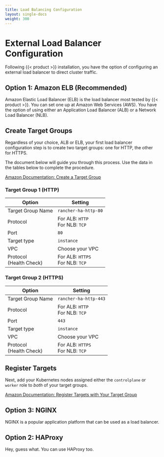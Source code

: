 ```yaml
---
title: Load Balancing Configuration
layout: single-docs
weight: 300
---
```


# External Load Balancer Configuration

Following {{< product >}} installation, you have the option of configuring an external load balancer to direct cluster traffic.

## Option 1: Amazon ELB (Recommended)

Amazon Elastic Load Balancer (ELB) is the load balancer most tested by {{< product >}}. You can set one up at Amazon Web Services (AWS). You have the option of using either an Application Load Balancer (ALB) or a Network Load Balancer (NLB).

## Create Target Groups

Regardless of your choice, ALB or ELB, your first load balancer configuration step is to create two target groups: one for HTTP, the other for HTTPS.

The document below will guide you through this process. Use the data in the tables below to complete the procedure.

[Amazon Documentation: Create a Target Group](https://docs.aws.amazon.com/elasticloadbalancing/latest/application/create-target-group.html)

### Target Group 1 (HTTP)

Option                      | Setting
----------------------------|------------------------------------
Target Group Name           | `rancher-ha-http-80`
Protocol                    | For ALB: `HTTP`<br/>For NLB: `TCP`
Port                        | `80`
Target type                 | `instance`
VPC                         | Choose your VPC
Protocol<br/>(Health Check) | For ALB: `HTTPS`<br/>For NLB: `TCP`


### Target Group 2 (HTTPS)

Option                      | Setting
----------------------------|------------------------------------
Target Group Name           | `rancher-ha-http-443`
Protocol                    | For ALB: `HTTP`<br/>For NLB: `TCP`
Port                        | `443`
Target type                 | `instance`
VPC                         | Choose your VPC
Protocol<br/>(Health Check) | For ALB: `HTTPS`<br/>For NLB: `TCP`


## Register Targets

Next, add your Kubernetes nodes assigned either the `controlplane` or `worker` role to _both_ of your target groups.

[Amazon Documentation: Register Targets with Your Target Group](https://docs.aws.amazon.com/elasticloadbalancing/latest/application/target-group-register-targets.html)

## Option 3: NGINX

NGINX is a popular application platform that can be used as a load balancer.

## Option 2: HAProxy

Hey, guess what. You can use HAProxy too.
